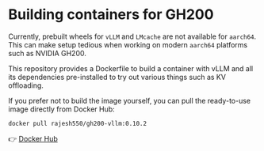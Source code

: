 # Building containers for GH200

Currently, prebuilt wheels for `vLLM` and `LMcache` are not available for `aarch64`. This can make setup tedious when working on modern `aarch64` platforms such as NVIDIA GH200.

This repository provides a Dockerfile to build a container with vLLM and all its dependencies pre-installed to try out various things such as KV offloading.

If you prefer not to build the image yourself, you can pull the ready-to-use image directly from Docker Hub:

`docker pull rajesh550/gh200-vllm:0.10.2`

👉 [Docker Hub](https://hub.docker.com/repository/docker/rajesh550/gh200-vllm/general)

